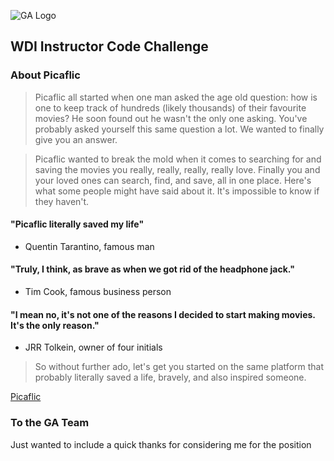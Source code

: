 ![GA Logo](https://raw.github.com/generalassembly/ga-ruby-on-rails-for-devs/master/images/ga.png)

## WDI Instructor Code Challenge

### About Picaflic 

> Picaflic all started when one man asked the age old question: how is one to keep track of hundreds (likely thousands) of their favourite movies? He soon found out he wasn't the only one asking. You've probably asked yourself this same question a lot. We wanted to finally give you an answer.

> Picaflic wanted to break the mold when it comes to searching for and saving the movies you really, really, really, really love. Finally you and your loved ones can search, find, and save, all in one place. Here's what some people might have said about it. It's impossible to know if they haven't.

#### "Picaflic literally saved my life"
 - Quentin Tarantino, famous man
#### "Truly, I think, as brave as when we got rid of the headphone jack."
 - Tim Cook, famous business person
#### "I mean no, it's not one of the reasons I decided to start making movies. It's the only reason."
 - JRR Tolkein, owner of four initials

> So without further ado, let's get you started on the same platform that probably literally saved a life, bravely, and also inspired someone. 

[Picaflic](https://thawing-dusk-87577.herokuapp.com/)

### To the GA Team
Just wanted to include a quick thanks for considering me for the position